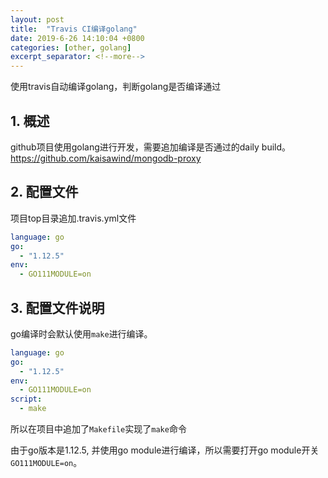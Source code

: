 ```yaml
---
layout: post
title:  "Travis CI编译golang"
date: 2019-6-26 14:10:04 +0800
categories: [other, golang]
excerpt_separator: <!--more-->
---
```

使用travis自动编译golang，判断golang是否编译通过
<!--more-->

## 1. 概述

github项目使用golang进行开发，需要追加编译是否通过的daily build。
https://github.com/kaisawind/mongodb-proxy

## 2. 配置文件

项目top目录追加.travis.yml文件

```yaml
language: go
go:
  - "1.12.5"
env:
  - GO111MODULE=on
```

## 3. 配置文件说明

go编译时会默认使用`make`进行编译。

```yaml
language: go
go:
  - "1.12.5"
env:
  - GO111MODULE=on
script:
  - make
```

所以在项目中追加了`Makefile`实现了`make`命令

由于go版本是1.12.5, 并使用go module进行编译，所以需要打开go module开关`GO111MODULE=on`。
